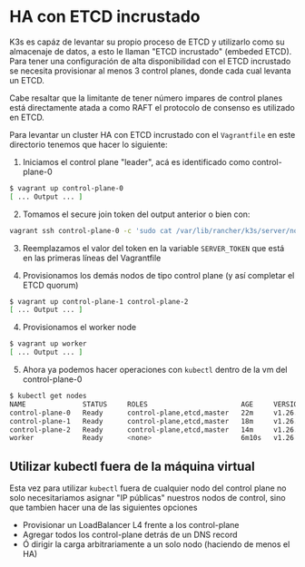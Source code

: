 # HA con ETCD incrustado

K3s es capáz de levantar su propio proceso de ETCD y utilizarlo como su
almacenaje de datos, a esto le llaman "ETCD incrustado" (embeded ETCD). Para
tener una configuración de alta disponibilidad con el ETCD incrustado se
necesita provisionar al menos 3 control planes, donde cada cual levanta un ETCD.

Cabe resaltar que la limitante de tener número impares de control planes está
directamente atada a como RAFT el protocolo de consenso es utilizado en ETCD.

Para levantar un cluster HA con ETCD incrustado con el `Vagrantfile` en este
directorio tenemos que hacer lo siguiente:

1. Iniciamos el control plane "leader", acá es identificado como control-plane-0

```sh
$ vagrant up control-plane-0
[ ... Output ... ]
```

2. Tomamos el secure join token del output anterior o bien con:

```sh
vagrant ssh control-plane-0 -c 'sudo cat /var/lib/rancher/k3s/server/node-token'
```

3. Reemplazamos el valor del token en la variable `SERVER_TOKEN` que está en las primeras líneas del Vagrantfile

4. Provisionamos los demás nodos de tipo control plane (y así completar el ETCD quorum)

```sh
$ vagrant up control-plane-1 control-plane-2
[ ... Output ... ]
```

4. Provisionamos el worker node

```sh
$ vagrant up worker
[ ... Output ... ]
```

5. Ahora ya podemos hacer operaciones con `kubectl` dentro de la vm del control-plane-0

```sh
$ kubectl get nodes
NAME              STATUS     ROLES                       AGE     VERSION
control-plane-0   Ready      control-plane,etcd,master   22m     v1.26.3+k3s1
control-plane-1   Ready      control-plane,etcd,master   18m     v1.26.3+k3s1
control-plane-2   Ready      control-plane,etcd,master   14m     v1.26.3+k3s1
worker            Ready      <none>                      6m10s   v1.26.3+k3s1
```

## Utilizar kubectl fuera de la máquina virtual

Esta vez para utilizar `kubectl` fuera de cualquier nodo del control plane no
solo necesitariamos asignar "IP públicas" nuestros nodos de control, sino que
tambien hacer una de las siguientes opciones

- Provisionar un LoadBalancer L4 frente a los control-plane
- Agregar todos los control-plane detrás de un DNS record
- Ó dirigir la carga arbitrariamente a un solo nodo (haciendo de menos el HA)

